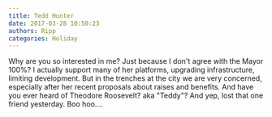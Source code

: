 ```yaml
---
title: Tedd Hunter
date: 2017-03-28 10:50:23
authors: Ripp
categories: Holiday
---
```


 Why are you so interested in me?  Just because I don't agree with the Mayor 100%?  I actually support many of her platforms, upgrading infrastructure, limiting development. But in the trenches at the city we are very concerned, especially after her recent proposals about raises and benefits. And have you ever heard of Theodore Roosevelt?  aka "Teddy"?  And yep, lost that one friend yesterday. Boo hoo....